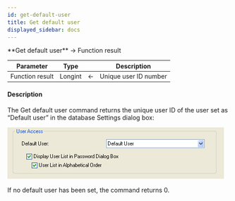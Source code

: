 ```yaml
---
id: get-default-user
title: Get default user
displayed_sidebar: docs
---
```


<!--REF #_command_.Get default user.Syntax-->**Get default user**  -> Function result<!-- END REF-->
<!--REF #_command_.Get default user.Params-->
| Parameter | Type |  | Description |
| --- | --- | --- | --- |
| Function result | Longint | <- | Unique user ID number |

<!-- END REF-->

#### Description 



The Get default user command returns the unique user ID of the user set as “Default user” in the database Settings dialog box:

![](../assets/en/Commands/pict36789.en.png)

If no default user has been set, the command returns 0.
